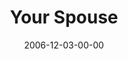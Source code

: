 ---
layout: message
category: message
series: "Home For The Holidays"
title: "Your Spouse"
date: 2006-12-03-00-00
message_id: 40
audio-description: "Ready or not, here it comes&#58; holiday time with the family. You could just knock the mothballs out of the holiday sweaters, grit your teeth and hope for the best this year, or you could get proactive about improving family patterns so you're not doomed to "
audio: "http://www.crossroads.net/audio/2006/2006_12_Home_For_The_Holidays/HFTH_01_Your_Spouse_12-03-06_Tome.mp3"
audio-title: "Your Spouse"
audio-duration: "41:18"
---